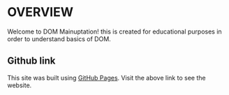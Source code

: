 # OVERVIEW
Welcome to DOM Mainuptation! this is created for educational purposes in order to understand basics of DOM.

## Github link
This site was built using [GitHub Pages](https://abhikainthla.github.io/DOM-Manipulation/).
Visit the above link to see the website.
